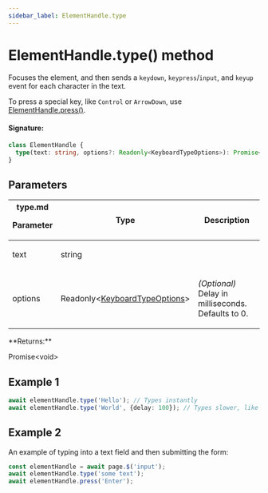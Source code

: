 ```yaml
---
sidebar_label: ElementHandle.type
---
```


# ElementHandle.type() method

Focuses the element, and then sends a `keydown`, `keypress`/`input`, and `keyup` event for each character in the text.

To press a special key, like `Control` or `ArrowDown`, use [ElementHandle.press()](./puppeteer.elementhandle.press.md).

#### Signature:

```typescript
class ElementHandle {
  type(text: string, options?: Readonly<KeyboardTypeOptions>): Promise<void>;
}
```

## Parameters

<table><thead><tr><th>
type.md

Parameter

</th><th>

Type

</th><th>

Description

</th></tr></thead>
<tbody><tr><td>

text

</td><td>

string

</td><td>

</td></tr>
<tr><td>

options

</td><td>

Readonly&lt;[KeyboardTypeOptions](./puppeteer.keyboardtypeoptions.md)&gt;

</td><td>

_(Optional)_ Delay in milliseconds. Defaults to 0.

</td></tr>
</tbody></table>
**Returns:**

Promise&lt;void&gt;

## Example 1

```ts
await elementHandle.type('Hello'); // Types instantly
await elementHandle.type('World', {delay: 100}); // Types slower, like a user
```

## Example 2

An example of typing into a text field and then submitting the form:

```ts
const elementHandle = await page.$('input');
await elementHandle.type('some text');
await elementHandle.press('Enter');
```
